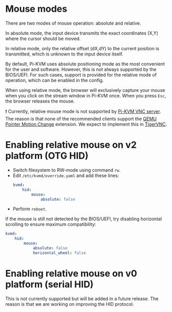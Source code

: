 # Mouse modes

There are two modes of mouse operation: absolute and relative.

In absolute mode, the input device transmits the exact coordinates (X,Y) where the cursor should be moved.

In relative mode, only the relative offset (dX,dY) to the current position is transmitted, which is unknown to the input device itself.

By default, Pi-KVM uses absolute positioning mode as the most convenient for the user and software.
However, this is not always supported by the BIOS/UEFI.
For such cases, support is provided for the relative mode of operation, which can be enabled in the config.

When using relative mode, the browser will exclusively capture your mouse when you click on the stream window in Pi-KVM once.
When you press `Esc`, the browser releases the mouse.

:exclamation: Currently, relative mouse mode is not supported by [Pi-KVM VNC server](vnc.md).
The reason is that none of the recommended clients support the [QEMU Pointer Motion Change](https://github.com/rfbproto/rfbproto/blob/master/rfbproto.rst#qemu-pointer-motion-change-pseudo-encoding) extension. 
We expect to implement this in [TigerVNC](https://github.com/TigerVNC/tigervnc/issues/619).

# Enabling relative mouse on v2 platform (OTG HID)
* Switch filesystem to RW-mode using command `rw`.
* Edit `/etc/kvmd/override.yaml` and add these lines:
  ```yaml
  kvmd:
      hid:
          mouse:
              absolute: false
  ```
* Perform `reboot`.

If the mouse is still not detected by the BIOS/UEFI, try disabling horizontal scrolling to ensure maximum compatibility:
```yaml
kvmd:
    hid:
        mouse:
            absolute: false
            horizontal_wheel: false
```

# Enabling relative mouse on v0 platform (serial HID)
This is not currently supported but will be added in a future release. The reason is that we are working on improving the HID protocol.
